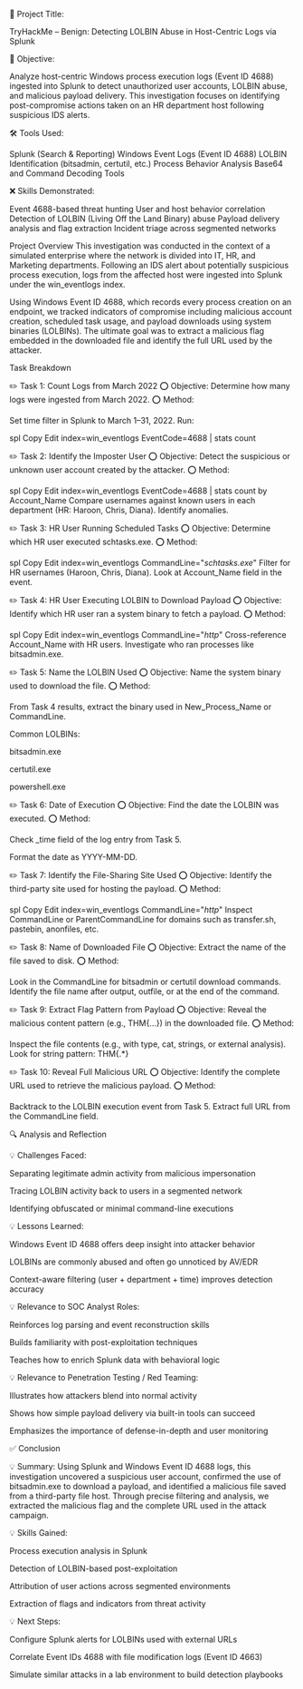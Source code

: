 📝 Project Title:

TryHackMe – Benign: Detecting LOLBIN Abuse in Host-Centric Logs via Splunk

🎯 Objective:

Analyze host-centric Windows process execution logs (Event ID 4688) ingested into Splunk to detect unauthorized user accounts, LOLBIN abuse, and malicious payload delivery. This investigation focuses on identifying post-compromise actions taken on an HR department host following suspicious IDS alerts.

🛠️ Tools Used:

Splunk (Search & Reporting)
Windows Event Logs (Event ID 4688)
LOLBIN Identification (bitsadmin, certutil, etc.)
Process Behavior Analysis
Base64 and Command Decoding Tools

❌ Skills Demonstrated:

Event 4688-based threat hunting
User and host behavior correlation
Detection of LOLBIN (Living Off the Land Binary) abuse
Payload delivery analysis and flag extraction
Incident triage across segmented networks

Project Overview
This investigation was conducted in the context of a simulated enterprise where the network is divided into IT, HR, and Marketing departments. Following an IDS alert about potentially suspicious process execution, logs from the affected host were ingested into Splunk under the win_eventlogs index.

Using Windows Event ID 4688, which records every process creation on an endpoint, we tracked indicators of compromise including malicious account creation, scheduled task usage, and payload downloads using system binaries (LOLBINs). The ultimate goal was to extract a malicious flag embedded in the downloaded file and identify the full URL used by the attacker.

Task Breakdown

✏️ Task 1: Count Logs from March 2022
⭕️ Objective: Determine how many logs were ingested from March 2022.
⭕️ Method:

Set time filter in Splunk to March 1–31, 2022.
Run:

spl
Copy
Edit
index=win_eventlogs EventCode=4688 | stats count

✏️ Task 2: Identify the Imposter User
⭕️ Objective: Detect the suspicious or unknown user account created by the attacker.
⭕️ Method:

spl
Copy
Edit
index=win_eventlogs EventCode=4688 | stats count by Account_Name
Compare usernames against known users in each department (HR: Haroon, Chris, Diana). Identify anomalies.

✏️ Task 3: HR User Running Scheduled Tasks
⭕️ Objective: Determine which HR user executed schtasks.exe.
⭕️ Method:

spl
Copy
Edit
index=win_eventlogs CommandLine="*schtasks.exe*"
Filter for HR usernames (Haroon, Chris, Diana). Look at Account_Name field in the event.

✏️ Task 4: HR User Executing LOLBIN to Download Payload
⭕️ Objective: Identify which HR user ran a system binary to fetch a payload.
⭕️ Method:

spl
Copy
Edit
index=win_eventlogs CommandLine="*http*"
Cross-reference Account_Name with HR users. Investigate who ran processes like bitsadmin.exe.

✏️ Task 5: Name the LOLBIN Used
⭕️ Objective: Name the system binary used to download the file.
⭕️ Method:

From Task 4 results, extract the binary used in New_Process_Name or CommandLine.

Common LOLBINs:

bitsadmin.exe

certutil.exe

powershell.exe

✏️ Task 6: Date of Execution
⭕️ Objective: Find the date the LOLBIN was executed.
⭕️ Method:

Check _time field of the log entry from Task 5.

Format the date as YYYY-MM-DD.

✏️ Task 7: Identify the File-Sharing Site Used
⭕️ Objective: Identify the third-party site used for hosting the payload.
⭕️ Method:

spl
Copy
Edit
index=win_eventlogs CommandLine="*http*"
Inspect CommandLine or ParentCommandLine for domains such as transfer.sh, pastebin, anonfiles, etc.

✏️ Task 8: Name of Downloaded File
⭕️ Objective: Extract the name of the file saved to disk.
⭕️ Method:

Look in the CommandLine for bitsadmin or certutil download commands.
Identify the file name after output, outfile, or at the end of the command.

✏️ Task 9: Extract Flag Pattern from Payload
⭕️ Objective: Reveal the malicious content pattern (e.g., THM{...}) in the downloaded file.
⭕️ Method:

Inspect the file contents (e.g., with type, cat, strings, or external analysis).
Look for string pattern: THM{.*}

✏️ Task 10: Reveal Full Malicious URL
⭕️ Objective: Identify the complete URL used to retrieve the malicious payload.
⭕️ Method:

Backtrack to the LOLBIN execution event from Task 5.
Extract full URL from the CommandLine field.

🔍 Analysis and Reflection

💡 Challenges Faced:

Separating legitimate admin activity from malicious impersonation

Tracing LOLBIN activity back to users in a segmented network

Identifying obfuscated or minimal command-line executions

💡 Lessons Learned:

Windows Event ID 4688 offers deep insight into attacker behavior

LOLBINs are commonly abused and often go unnoticed by AV/EDR

Context-aware filtering (user + department + time) improves detection accuracy

💡 Relevance to SOC Analyst Roles:

Reinforces log parsing and event reconstruction skills

Builds familiarity with post-exploitation techniques

Teaches how to enrich Splunk data with behavioral logic

💡 Relevance to Penetration Testing / Red Teaming:

Illustrates how attackers blend into normal activity

Shows how simple payload delivery via built-in tools can succeed

Emphasizes the importance of defense-in-depth and user monitoring

✅ Conclusion

💡 Summary:
Using Splunk and Windows Event ID 4688 logs, this investigation uncovered a suspicious user account, confirmed the use of bitsadmin.exe to download a payload, and identified a malicious file saved from a third-party file host. Through precise filtering and analysis, we extracted the malicious flag and the complete URL used in the attack campaign.

💡 Skills Gained:

Process execution analysis in Splunk

Detection of LOLBIN-based post-exploitation

Attribution of user actions across segmented environments

Extraction of flags and indicators from threat activity

💡 Next Steps:

Configure Splunk alerts for LOLBINs used with external URLs

Correlate Event IDs 4688 with file modification logs (Event ID 4663)

Simulate similar attacks in a lab environment to build detection playbooks


